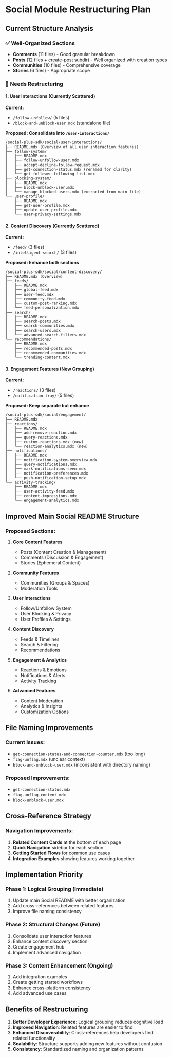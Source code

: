 # Social Module Restructuring Plan

## Current Structure Analysis

### ✅ Well-Organized Sections
- **Comments** (11 files) - Good granular breakdown
- **Posts** (12 files + create-post subdir) - Well organized with creation types
- **Communities** (10 files) - Comprehensive coverage
- **Stories** (6 files) - Appropriate scope

### 🔧 Needs Restructuring

#### 1. User Interactions (Currently Scattered)
**Current:**
- `/follow-unfollow/` (5 files)
- `/block-and-unblock-user.mdx` (standalone file)

**Proposed: Consolidate into `/user-interactions/`**
```
/social-plus-sdk/social/user-interactions/
├── README.mdx (Overview of all user interaction features)
├── follow-system/
│   ├── README.mdx
│   ├── follow-unfollow-user.mdx
│   ├── accept-decline-follow-request.mdx
│   ├── get-connection-status.mdx (renamed for clarity)
│   └── get-follower-following-list.mdx
├── blocking-system/
│   ├── README.mdx
│   ├── block-unblock-user.mdx
│   └── manage-blocked-users.mdx (extracted from main file)
└── user-profile/
    ├── README.mdx
    ├── get-user-profile.mdx
    ├── update-user-profile.mdx
    └── user-privacy-settings.mdx
```

#### 2. Content Discovery (Currently Scattered)
**Current:**
- `/feed/` (3 files)
- `/intelligent-search/` (3 files)

**Proposed: Enhance both sections**
```
/social-plus-sdk/social/content-discovery/
├── README.mdx (Overview)
├── feeds/
│   ├── README.mdx
│   ├── global-feed.mdx
│   ├── user-feed.mdx
│   ├── community-feed.mdx
│   ├── custom-post-ranking.mdx
│   └── feed-personalization.mdx
├── search/
│   ├── README.mdx
│   ├── search-posts.mdx
│   ├── search-communities.mdx
│   ├── search-users.mdx
│   └── advanced-search-filters.mdx
└── recommendations/
    ├── README.mdx
    ├── recommended-posts.mdx
    ├── recommended-communities.mdx
    └── trending-content.mdx
```

#### 3. Engagement Features (New Grouping)
**Current:**
- `/reactions/` (3 files)
- `/notification-tray/` (5 files)

**Proposed: Keep separate but enhance**
```
/social-plus-sdk/social/engagement/
├── README.mdx
├── reactions/
│   ├── README.mdx
│   ├── add-remove-reaction.mdx  
│   ├── query-reactions.mdx
│   ├── custom-reactions.mdx (new)
│   └── reaction-analytics.mdx (new)
├── notifications/
│   ├── README.mdx
│   ├── notification-system-overview.mdx
│   ├── query-notifications.mdx
│   ├── mark-notifications-seen.mdx
│   ├── notification-preferences.mdx
│   └── push-notification-setup.mdx
└── activity-tracking/
    ├── README.mdx
    ├── user-activity-feed.mdx
    ├── content-impressions.mdx
    └── engagement-analytics.mdx
```

## Improved Main Social README Structure

### Proposed Sections:

1. **Core Content Features**
   - Posts (Content Creation & Management)
   - Comments (Discussion & Engagement)
   - Stories (Ephemeral Content)

2. **Community Features**
   - Communities (Groups & Spaces)
   - Moderation Tools

3. **User Interactions**
   - Follow/Unfollow System
   - User Blocking & Privacy
   - User Profiles & Settings

4. **Content Discovery**
   - Feeds & Timelines
   - Search & Filtering
   - Recommendations

5. **Engagement & Analytics**
   - Reactions & Emotions
   - Notifications & Alerts
   - Activity Tracking

6. **Advanced Features**
   - Content Moderation
   - Analytics & Insights
   - Customization Options

## File Naming Improvements

### Current Issues:
- `get-connection-status-and-connection-counter.mdx` (too long)
- `flag-unflag.mdx` (unclear context)
- `block-and-unblock-user.mdx` (inconsistent with directory naming)

### Proposed Improvements:
- `get-connection-status.mdx`
- `flag-unflag-content.mdx`
- `block-unblock-user.mdx`

## Cross-Reference Strategy

### Navigation Improvements:
1. **Related Content Cards** at the bottom of each page
2. **Quick Navigation** sidebar for each section
3. **Getting Started Flows** for common use cases
4. **Integration Examples** showing features working together

## Implementation Priority

### Phase 1: Logical Grouping (Immediate)
1. Update main Social README with better organization
2. Add cross-references between related features
3. Improve file naming consistency

### Phase 2: Structural Changes (Future)
1. Consolidate user interaction features
2. Enhance content discovery section
3. Create engagement hub
4. Implement advanced navigation

### Phase 3: Content Enhancement (Ongoing)
1. Add integration examples
2. Create getting started workflows
3. Enhance cross-platform consistency
4. Add advanced use cases

## Benefits of Restructuring

1. **Better Developer Experience**: Logical grouping reduces cognitive load
2. **Improved Navigation**: Related features are easier to find
3. **Enhanced Discoverability**: Cross-references help developers find related functionality
4. **Scalability**: Structure supports adding new features without confusion
5. **Consistency**: Standardized naming and organization patterns
